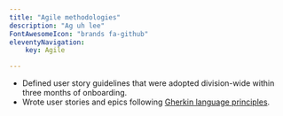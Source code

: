```yaml
---
title: "Agile methodologies"
description: "Ag uh lee"
FontAwesomeIcon: "brands fa-github"
eleventyNavigation:
    key: Agile

---
```


- Defined user story guidelines that were adopted division-wide within three months of onboarding.
- Wrote user stories and epics following [Gherkin language principles](https://cucumber.io/docs/gherkin/).

